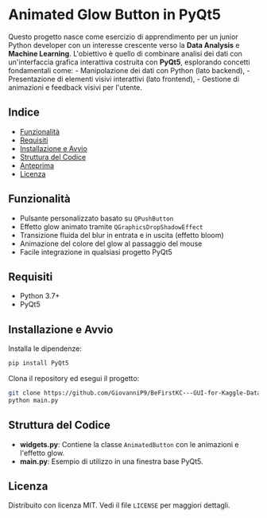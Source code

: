 # Animated Glow Button in PyQt5

Questo progetto nasce come esercizio di apprendimento per un junior Python developer con un interesse crescente verso la **Data Analysis** e **Machine Learning**. L'obiettivo è quello di combinare analisi dei dati con un'interfaccia grafica interattiva costruita con **PyQt5**, esplorando concetti fondamentali come:
    - Manipolazione dei dati con Python (lato backend),
    - Presentazione di elementi visivi interattivi (lato frontend),
    - Gestione di animazioni e feedback visivi per l'utente.

## Indice

- [Funzionalità](#funzionalit%C3%A0)
- [Requisiti](#requisiti)
- [Installazione e Avvio](#installazione-e-avvio)
- [Struttura del Codice](#struttura-del-codice)
- [Anteprima](#anteprima)
- [Licenza](#licenza)

## Funzionalità

- Pulsante personalizzato basato su `QPushButton`
- Effetto glow animato tramite `QGraphicsDropShadowEffect`
- Transizione fluida del blur in entrata e in uscita (effetto bloom)
- Animazione del colore del glow al passaggio del mouse
- Facile integrazione in qualsiasi progetto PyQt5

## Requisiti

- Python 3.7+
- PyQt5

## Installazione e Avvio

Installa le dipendenze:

```bash
pip install PyQt5
```

Clona il repository ed esegui il progetto:

```bash
git clone https://github.com/GiovanniP9/BeFirstKC---GUI-for-Kaggle-Dataset.git
python main.py
```

## Struttura del Codice

- **widgets.py**: Contiene la classe `AnimatedButton` con le animazioni e l'effetto glow.
- **main.py**: Esempio di utilizzo in una finestra base PyQt5.

## Licenza

Distribuito con licenza MIT. Vedi il file `LICENSE` per maggiori dettagli.
